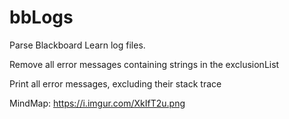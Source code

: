 # bbLogs

Parse Blackboard Learn log files.

Remove all error messages containing strings in the exclusionList

Print all error messages, excluding their stack trace

MindMap: https://i.imgur.com/XkIfT2u.png